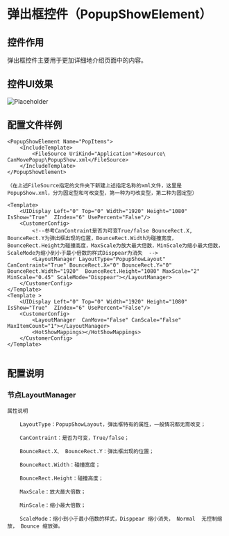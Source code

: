 # 弹出框控件（PopupShowElement）

## 控件作用

弹出框控件主要用于更加详细地介绍页面中的内容。

## 控件UI效果

![Placeholder](../../images/PopupShowElement.png)

## 配置文件样例

```
<PopupShowElement Name="PopItems">
    <IncludeTemplate>
        <FileSource UriKind="Application">Resource\ CanMovePopup\PopupShow.xml</FileSource>
    </IncludeTemplate>
</PopupShowElement>
```
```
（在上述FileSource指定的文件夹下新建上述指定名称的xml文件，这里是PopupShow.xml，分为固定型和可改变型，第一种为可改变型，第二种为固定型）

<Template>
    <UIDisplay Left="0" Top="0" Width="1920" Height="1080" IsShow="True"  ZIndex="6" UsePercent="False"/>
    <CustomerConfig>
        <!--参考CanContraint是否为可变True/false BounceRect.X, BounceRect.Y为弹出框出现的位置，BounceRect.Width为碰撞宽度，BounceRect.Height为碰撞高度，MaxScale为放大最大倍数，MinScale为缩小最大倍数，ScaleMode为缩小到小于最小倍数的样式Disppear为消失  -->
        <LayoutManager LayoutType="PopupShowLayout" CanContraint="True" BounceRect.X="0" BounceRect.Y="0" BounceRect.Width="1920"  BounceRect.Height="1080" MaxScale="2" MinScale="0.45" ScaleMode="Disppear"></LayoutManager>
    </CustomerConfig>
</Template>
<Template >
    <UIDisplay Left="0" Top="0" Width="1920" Height="1080" IsShow="True"  ZIndex="6" UsePercent="False"/>
    <CustomerConfig>
        <LayoutManager  CanMove="False" CanScale="False" MaxItemCount="1"></LayoutManager>
        <HotShowMappings></HotShowMappings>
    </CustomerConfig>
</Template>


```
## 配置说明

### 节点LayoutManager

    属性说明

        LayoutType：PopupShowLayout，弹出框特有的属性，一般情况都无需改变；

        CanContraint：是否为可变，True/false；

        BounceRect.X、 BounceRect.Y：弹出框出现的位置；

        BounceRect.Width：碰撞宽度；

        BounceRect.Height：碰撞高度；

        MaxScale：放大最大倍数；

        MinScale：缩小最大倍数；

        ScaleMode：缩小到小于最小倍数的样式，Disppear 缩小消失， Normal  无控制缩放， Bounce 缩放弹。




